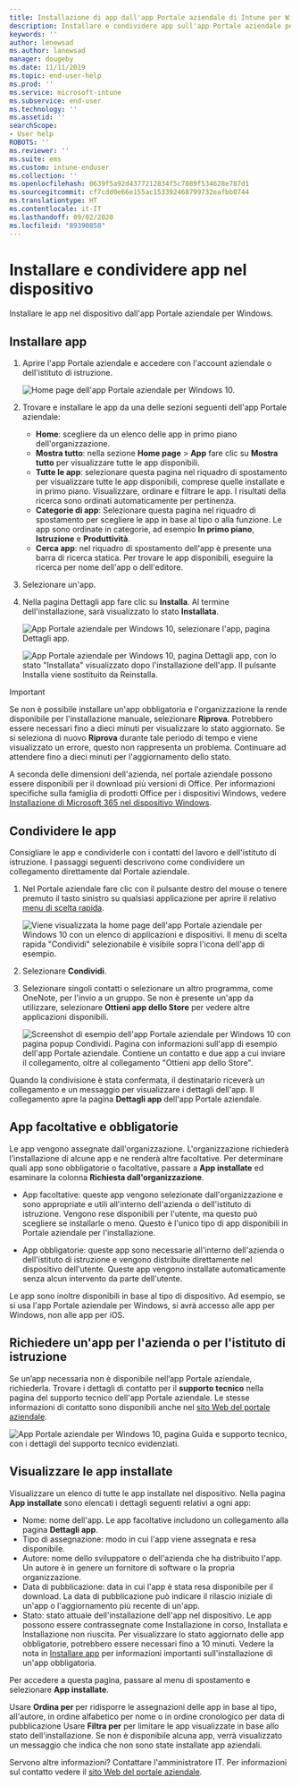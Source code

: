 ```yaml
---
title: Installazione di app dall'app Portale aziendale di Intune per Windows
description: Installare e condividere app sull'app Portale aziendale per Windows
keywords: ''
author: lenewsad
ms.author: lanewsad
manager: dougeby
ms.date: 11/11/2019
ms.topic: end-user-help
ms.prod: ''
ms.service: microsoft-intune
ms.subservice: end-user
ms.technology: ''
ms.assetid: ''
searchScope:
- User help
ROBOTS: ''
ms.reviewer: ''
ms.suite: ems
ms.custom: intune-enduser
ms.collection: ''
ms.openlocfilehash: 0639f5a92d4377212834f5c7089f534628e787d1
ms.sourcegitcommit: cf7cdd0e66e155ac153392468799732eafbb0744
ms.translationtype: HT
ms.contentlocale: it-IT
ms.lasthandoff: 09/02/2020
ms.locfileid: "89390858"
---
```

# <a name="install-and-share-apps-on-your-device"></a>Installare e condividere app nel dispositivo

Installare le app nel dispositivo dall'app Portale aziendale per Windows.

## <a name="install-apps"></a>Installare app

1. Aprire l'app Portale aziendale e accedere con l'account aziendale o dell'istituto di istruzione.  

    ![Home page dell'app Portale aziendale per Windows 10.](./media/RS1_AppDetailsPage_Installed_03.png)
2. Trovare e installare le app da una delle sezioni seguenti dell'app Portale aziendale:  

    * **Home**: scegliere da un elenco delle app in primo piano dell'organizzazione.  
    * **Mostra tutto**: nella sezione **Home page** > **App** fare clic su **Mostra tutto** per visualizzare tutte le app disponibili.  
    * **Tutte le app**: selezionare questa pagina nel riquadro di spostamento per visualizzare tutte le app disponibili, comprese quelle installate e in primo piano. Visualizzare, ordinare e filtrare le app. I risultati della ricerca sono ordinati automaticamente per pertinenza.  
    * **Categorie di app**: Selezionare questa pagina nel riquadro di spostamento per scegliere le app in base al tipo o alla funzione. Le app sono ordinate in categorie, ad esempio **In primo piano**, **Istruzione** e **Produttività**.  
    * **Cerca app**: nel riquadro di spostamento dell'app è presente una barra di ricerca statica. Per trovare le app disponibili, eseguire la ricerca per nome dell'app o dell'editore.  

3. Selezionare un'app.   
4. Nella pagina Dettagli app fare clic su **Installa**. Al termine dell'installazione, sarà visualizzato lo stato **Installata**.  

    ![App Portale aziendale per Windows 10, selezionare l'app, pagina Dettagli app.](./media/RS1_AppDetailsPage_Installed_02.png)  
    
    ![App Portale aziendale per Windows 10, pagina Dettagli app, con lo stato "Installata" visualizzato dopo l'installazione dell'app. Il pulsante Installa viene sostituito da Reinstalla.](./media/RS1_AppDetailsPage_Installed_01.png)    

> [!IMPORTANT]
> Se non è possibile installare un'app obbligatoria e l'organizzazione la rende disponibile per l'installazione manuale, selezionare **Riprova**. Potrebbero essere necessari fino a dieci minuti per visualizzare lo stato aggiornato. Se si seleziona di nuovo **Riprova** durante tale periodo di tempo e viene visualizzato un errore, questo non rappresenta un problema. Continuare ad attendere fino a dieci minuti per l'aggiornamento dello stato.   

A seconda delle dimensioni dell'azienda, nel portale aziendale possono essere disponibili per il download più versioni di Office. Per informazioni specifiche sulla famiglia di prodotti Office per i dispositivi Windows, vedere [Installazione di Microsoft 365 nel dispositivo Windows](./install-office-windows.md).

## <a name="share-apps"></a>Condividere le app  
Consigliare le app e condividerle con i contatti del lavoro e dell'istituto di istruzione. I passaggi seguenti descrivono come condividere un collegamento direttamente dal Portale aziendale.

1. Nel Portale aziendale fare clic con il pulsante destro del mouse o tenere premuto il tasto sinistro su qualsiasi applicazione per aprire il relativo [menu di scelta rapida](/windows/uwp/design/controls-and-patterns/menus).  

    ![Viene visualizzata la home page dell'app Portale aziendale per Windows 10 con un elenco di applicazioni e dispositivi. Il menu di scelta rapida "Condividi" selezionabile è visibile sopra l'icona dell'app di esempio. ](./media/1808_ShareContext_CP_Windows.png)  

2. Selezionare **Condividi**.
3. Selezionare singoli contatti o selezionare un altro programma, come OneNote, per l'invio a un gruppo. Se non è presente un'app da utilizzare, selezionare **Ottieni app dello Store** per vedere altre applicazioni disponibili.  

    ![Screenshot di esempio dell'app Portale aziendale per Windows 10 con pagina popup Condividi. Pagina con informazioni sull'app di esempio dell'app Portale aziendale. Contiene un contatto e due app a cui inviare il collegamento, oltre al collegamento "Ottieni app dello Store". ](./media/1808_ShareApps_CP_Windows.png) 

Quando la condivisione è stata confermata, il destinatario riceverà un collegamento e un messaggio per visualizzare i dettagli dell'app. Il collegamento apre la pagina **Dettagli app** dell'app Portale aziendale. 

## <a name="optional-and-required-apps"></a>App facoltative e obbligatorie
Le app vengono assegnate dall'organizzazione. L'organizzazione richiederà l'installazione di alcune app e ne renderà altre facoltative. Per determinare quali app sono obbligatorie o facoltative, passare a **App installate** ed esaminare la colonna **Richiesta dall'organizzazione**.  

* App facoltative: queste app vengono selezionate dall'organizzazione e sono appropriate e utili all'interno dell'azienda o dell'istituto di istruzione. Vengono rese disponibili per l'utente, ma questo può scegliere se installarle o meno. Questo è l'unico tipo di app disponibili in Portale aziendale per l'installazione. 

* App obbligatorie: queste app sono necessarie all'interno dell'azienda o dell'istituto di istruzione e vengono distribuite direttamente nel dispositivo dell'utente. Queste app vengono installate automaticamente senza alcun intervento da parte dell'utente. 

Le app sono inoltre disponibili in base al tipo di dispositivo. Ad esempio, se si usa l'app Portale aziendale per Windows, si avrà accesso alle app per Windows, non alle app per iOS.

## <a name="request-an-app-for-work-or-school"></a>Richiedere un'app per l'azienda o per l'istituto di istruzione  
Se un’app necessaria non è disponibile nell’app Portale aziendale, richiederla. Trovare i dettagli di contatto per il **supporto tecnico** nella pagina del supporto tecnico dell'app Portale aziendale. Le stesse informazioni di contatto sono disponibili anche nel [sito Web del portale aziendale](https://go.microsoft.com/fwlink/?linkid=2010980).    

  ![App Portale aziendale per Windows 10, pagina Guida e supporto tecnico, con i dettagli del supporto tecnico evidenziati. ](./media/1812_UCP_Help_Support_helpdesk.png)  

## <a name="view-installed-apps"></a>Visualizzare le app installate  
Visualizzare un elenco di tutte le app installate nel dispositivo. Nella pagina **App installate** sono elencati i dettagli seguenti relativi a ogni app:

* Nome: nome dell'app. Le app facoltative includono un collegamento alla pagina **Dettagli app**.
* Tipo di assegnazione: modo in cui l'app viene assegnata e resa disponibile. 
* Autore: nome dello sviluppatore o dell'azienda che ha distribuito l'app. Un autore è in genere un fornitore di software o la propria organizzazione.  
* Data di pubblicazione: data in cui l'app è stata resa disponibile per il download. La data di pubblicazione può indicare il rilascio iniziale di un'app o l'aggiornamento più recente di un'app.
* Stato: stato attuale dell'installazione dell'app nel dispositivo. Le app possono essere contrassegnate come Installazione in corso, Installata e Installazione non riuscita. Per visualizzare lo stato aggiornato delle app obbligatorie, potrebbero essere necessari fino a 10 minuti. Vedere la nota in [Installare app](#install-apps) per informazioni importanti sull'installazione di un'app obbligatoria. 

Per accedere a questa pagina, passare al menu di spostamento e selezionare **App installate**.  


Usare **Ordina per** per ridisporre le assegnazioni delle app in base al tipo, all'autore, in ordine alfabetico per nome o in ordine cronologico per data di pubblicazione Usare **Filtra per** per limitare le app visualizzate in base allo stato dell'installazione.  Se non è disponibile alcuna app, verrà visualizzato un messaggio che indica che non sono state installate app aziendali.  

Servono altre informazioni? Contattare l'amministratore IT. Per informazioni sul contatto vedere il [sito Web del portale aziendale](https://go.microsoft.com/fwlink/?linkid=2010980).
